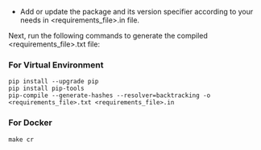 - Add or update the package and its version specifier according to your needs in <requirements_file>.in file.

Next, run the following commands to generate the compiled <requirements_file>.txt file:

### For Virtual Environment
```
pip install --upgrade pip
pip install pip-tools
pip-compile --generate-hashes --resolver=backtracking -o <requirements_file>.txt <requirements_file>.in
```

### For Docker
```
make cr
```